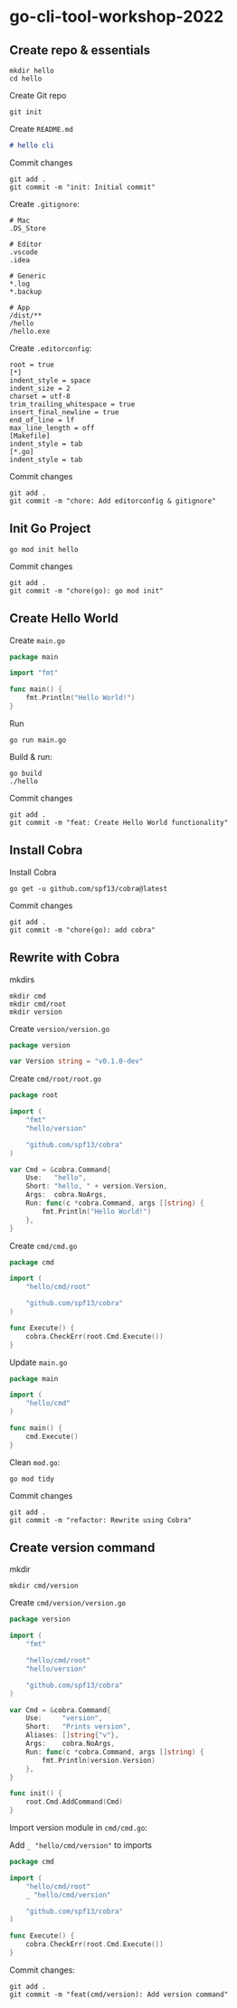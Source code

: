 # go-cli-tool-workshop-2022

## Create repo & essentials

```
mkdir hello
cd hello
```

Create Git repo

```
git init
```

Create `README.md`

```markdown
# hello cli
```

Commit changes

```
git add .
git commit -m "init: Initial commit"
```

Create `.gitignore`:

```
# Mac
.DS_Store

# Editor
.vscode
.idea

# Generic
*.log
*.backup

# App
/dist/**
/hello
/hello.exe

```

Create `.editorconfig`:

```
root = true
[*]
indent_style = space
indent_size = 2
charset = utf-8
trim_trailing_whitespace = true
insert_final_newline = true
end_of_line = lf
max_line_length = off
[Makefile]
indent_style = tab
[*.go]
indent_style = tab

```

Commit changes

```
git add .
git commit -m "chore: Add editorconfig & gitignore"
```

## Init Go Project

```
go mod init hello
```

Commit changes

```
git add .
git commit -m "chore(go): go mod init"
```

## Create Hello World

Create `main.go`

```go
package main

import "fmt"

func main() {
	fmt.Println("Hello World!")
}

```

Run

```
go run main.go
```

Build & run:

```
go build
./hello
```

Commit changes

```
git add .
git commit -m "feat: Create Hello World functionality"
```

## Install Cobra

Install Cobra

```
go get -u github.com/spf13/cobra@latest
```

Commit changes

```
git add .
git commit -m "chore(go): add cobra"
```

## Rewrite with Cobra

mkdirs

```
mkdir cmd
mkdir cmd/root
mkdir version
```

Create `version/version.go`

```go
package version

var Version string = "v0.1.0-dev"
```

Create `cmd/root/root.go`

```go
package root

import (
	"fmt"
	"hello/version"

	"github.com/spf13/cobra"
)

var Cmd = &cobra.Command{
	Use:   "hello",
	Short: "hello, " + version.Version,
	Args:  cobra.NoArgs,
	Run: func(c *cobra.Command, args []string) {
		fmt.Println("Hello World!")
	},
}
```

Create `cmd/cmd.go`

```go
package cmd

import (
	"hello/cmd/root"

	"github.com/spf13/cobra"
)

func Execute() {
	cobra.CheckErr(root.Cmd.Execute())
}
```

Update `main.go`

```go
package main

import (
	"hello/cmd"
)

func main() {
	cmd.Execute()
}
```

Clean `mod.go`:

```
go mod tidy
```

Commit changes

```
git add .
git commit -m "refactor: Rewrite using Cobra"
```

## Create version command

mkdir

```
mkdir cmd/version
```

Create `cmd/version/version.go`

```go
package version

import (
	"fmt"

	"hello/cmd/root"
	"hello/version"

	"github.com/spf13/cobra"
)

var Cmd = &cobra.Command{
	Use:     "version",
	Short:   "Prints version",
	Aliases: []string{"v"},
	Args:    cobra.NoArgs,
	Run: func(c *cobra.Command, args []string) {
		fmt.Println(version.Version)
	},
}

func init() {
	root.Cmd.AddCommand(Cmd)
}
```

Import version module in `cmd/cmd.go`:

Add `_ "hello/cmd/version"` to imports

```go
package cmd

import (
	"hello/cmd/root"
	_ "hello/cmd/version"

	"github.com/spf13/cobra"
)

func Execute() {
	cobra.CheckErr(root.Cmd.Execute())
}
```

Commit changes:

```
git add .
git commit -m "feat(cmd/version): Add version command"
```
